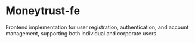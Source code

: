 # Moneytrust-fe
Frontend implementation for user registration, authentication, and account management, supporting both individual and corporate users.
